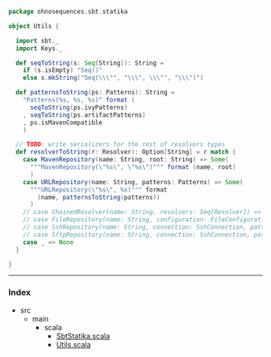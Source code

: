 
```scala
package ohnosequences.sbt.statika

object Utils {

  import sbt._
  import Keys._

  def seqToString(s: Seq[String]): String = 
    if (s.isEmpty) "Seq()"
    else s.mkString("Seq(\\\"", "\\\", \\\"", "\\\")")

  def patternsToString(ps: Patterns): String =
    "Patterns(%s, %s, %s)" format (
      seqToString(ps.ivyPatterns)
    , seqToString(ps.artifactPatterns)
    , ps.isMavenCompatible
    )

  // TODO: write serializers for the rest of resolvers types
  def resolverToString(r: Resolver): Option[String] = r match {
    case MavenRepository(name: String, root: String) => Some(
      """MavenRepository(\"%s\", \"%s\")""" format (name, root)
      )
    case URLRepository(name: String, patterns: Patterns) => Some(
      """URLRepository(\"%s\", %s)""" format 
        (name, patternsToString(patterns))
      )
    // case ChainedResolver(name: String, resolvers: Seq[Resolver]) => 
    // case FileRepository(name: String, configuration: FileConfiguration, patterns: Patterns) => 
    // case SshRepository(name: String, connection: SshConnection, patterns: Patterns, publishPermissions: Option[String]) => 
    // case SftpRepository(name: String, connection: SshConnection, patterns: Patterns) => 
    case _ => None
  }

}

```


------

### Index

+ src
  + main
    + scala
      + [SbtStatika.scala][main/scala/SbtStatika.scala]
      + [Utils.scala][main/scala/Utils.scala]

[main/scala/SbtStatika.scala]: SbtStatika.scala.md
[main/scala/Utils.scala]: Utils.scala.md